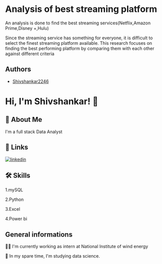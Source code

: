 
# Analysis of best streaming platform

An analysis is done to find the best streaming services(Netflix,Amazon Prime,Disney +,Hulu)
 
 Since the streaming service has something for everyone, it is difficult to select the finest streaming platform available. This research focuses on finding the best performing platform by comparing them with each other against different criteria
 

## Authors

- [Shivshankar2246](https://github.com/Shivshankar2246)


# Hi, I'm Shivshankar! 👋


## 🚀 About Me
I'm a full stack Data Analyst



## 🔗 Links

[![linkedin](https://www.linkedin.com/in/shivshankar-s-aa3109235/)](https://www.linkedin.com/)



## 🛠 Skills
1.mySQL

2.Python

3.Excel

4.Power bi




## General informations
👩‍💻 I'm currently working as intern at National Institute of wind energy

🧠 In my spare time, I'm studying data science.







